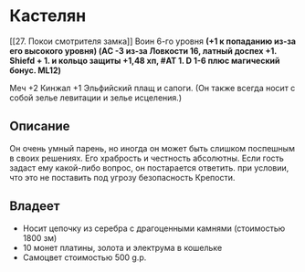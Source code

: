 # Кастелян
[[27. Покои смотрителя замка]]
Воин 6-го уровня 
**(+1 к попаданию из-за его высокого уровня)
(AC -3 из-за Ловкости 16, латный доспех +1. Shiefd + 1. и кольцо защиты +1,48 хп, #AT 1. D 1-6 плюс магический бонус. ML12)** 

Меч +2
Кинжал +1
Эльфийский плащ и сапоги.
(Он также всегда носит с собой зелье левитации и зелье исцеления.) 

## Описание
Он очень умный парень, но иногда он может быть слишком поспешным в своих решениях. Его храбрость и честность абсолютны. Если гость задаст ему какой-либо вопрос, он постарается ответить. при условии, что это не поставить под угрозу безопасность Крепости.

## Владеет
- Носит цепочку из серебра с драгоценными камнями (стоимостью 1800 зм)
- 10 монет платины, золота и электрума в кошельке
- Самоцвет стоимостью 500 g.p.

